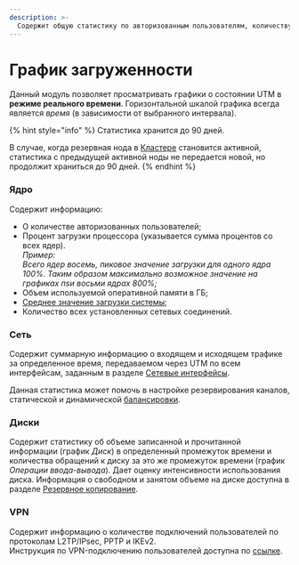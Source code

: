 ```yaml
---
description: >-
  Содержит общую статистику по авторизованным пользователям, количеству VPN-подключений, загрузки процессора и диска и т.д.
---
```


# График загруженности

Данный модуль позволяет просматривать графики о состоянии UTM в **режиме реального времени**. Горизонтальной шкалой графика всегда является *время* (в зависимости от выбранного интервала).

{% hint style="info" %}
Статистика хранится до 90 дней.

В случае, когда резервная нода в [Кластере](../cluster.md) становится активной, статистика с предыдущей активной ноды не передается новой, но продолжит храниться до 90 дней.
{% endhint %}

### Ядро

Содержит информацию:

* О количестве авторизованных пользователей;
* Процент загрузки процессора (указывается сумма процентов со всех ядер). \
  *Пример:* \
  *Всего ядер восемь, пиковое значение загрузки для одного ядра 100%. Таким образом максимально возможное значение на графиках пsи восьми ядрах 800%;*
* Объем используемой оперативной памяти в ГБ;
* [Среднее значение загрузки системы](https://ru.wikipedia.org/wiki/Load_Average); 
* Количество всех установленных сетевых соединений.
  
### Сеть

Содержит суммарную информацию о входящем и исходящем трафике за определенное время, передаваемом через UTM по всем интерфейсам, заданным в разделе [Сетевые интерфейсы](../connection-to-provider/README.md). 

Данная статистика может помочь в настройке резервирования каналов, статической и динамической [балансировки](../connection-to-provider/multiple-simultaneous-connections.md).

### Диски

Содержит статистику об объеме записанной и прочитанной информации (график *Диск*) в определенный промежуток времени и количества обращений к диску за это же промежуток времени (график *Операции ввода-вывода*). Дает оценку интенсивности использования диска. Информация о свободном и занятом объеме на диске доступна в разделе [Резервное копирование](../../service/backup.md).

### VPN

Содержит информацию о количестве подключений пользователей по протоколам L2TP/IPsec, PPTP и IKEv2. \
Инструкция по VPN-подключению пользователей доступна по [ссылке](../../recipes/popular-recipes/vpn/README.md).